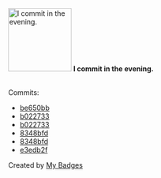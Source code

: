 <img src="https://my-badges.github.io/my-badges/evening-commits.png" alt="I commit in the evening." title="I commit in the evening." width="128">
<strong>I commit in the evening.</strong>
<br><br>

Commits:

- <a href="https://github.com/pfefferle/minigotchi-ESP32/commit/be650bba4bcc1ea1c0ec9f6c3b548eccb0033a42">be650bb</a>
- <a href="https://github.com/pfefferle/wordpress-activitypub/commit/b022733b5dd4cd45dcd584e8173fac948358fb68">b022733</a>
- <a href="https://github.com/Automattic/wordpress-activitypub/commit/b022733b5dd4cd45dcd584e8173fac948358fb68">b022733</a>
- <a href="https://github.com/pfefferle/wordpress-activitypub/commit/8348bfd763806688e1a2ca9ae0dab2e43d470b7b">8348bfd</a>
- <a href="https://github.com/Automattic/wordpress-activitypub/commit/8348bfd763806688e1a2ca9ae0dab2e43d470b7b">8348bfd</a>
- <a href="https://github.com/pfefferle/wordpress-activitypub/commit/e3edb2f61902d1322cb848b116f159c119ecf432">e3edb2f</a>


Created by <a href="https://github.com/my-badges/my-badges">My Badges</a>